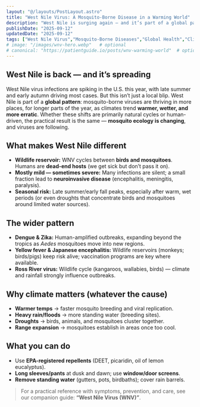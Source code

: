 ```yaml
---
layout: "@/layouts/PostLayout.astro"
title: "West Nile Virus: A Mosquito-Borne Disease in a Warming World"
description: "West Nile is surging again — and it’s part of a global pattern as climates shift, extending mosquito seasons and habitats."
publishDate: "2025-09-12"
updatedDate: "2025-09-12"
tags: ["West Nile Virus","Mosquito-Borne Diseases","Global Health","Climate and Health"]
# image: "/images/wnv-hero.webp"   # optional
# canonical: "https://patientguide.io/posts/wnv-warming-world"  # optional
---
```


## West Nile is back — and it’s spreading

West Nile virus infections are spiking in the U.S. this year, with late summer and early autumn driving most cases. But this isn’t just a local blip. West Nile is part of a **global pattern**: mosquito-borne viruses are thriving in more places, for longer parts of the year, as climates trend **warmer, wetter, and more erratic**. Whether these shifts are primarily natural cycles or human-driven, the practical result is the same — **mosquito ecology is changing**, and viruses are following.

## What makes West Nile different
- **Wildlife reservoir:** WNV cycles between **birds and mosquitoes**. Humans are **dead-end hosts** (we get sick but don’t pass it on).
- **Mostly mild — sometimes severe:** Many infections are silent; a small fraction lead to **neuroinvasive disease** (encephalitis, meningitis, paralysis).
- **Seasonal risk:** Late summer/early fall peaks, especially after warm, wet periods (or even droughts that concentrate birds and mosquitoes around limited water sources).

## The wider pattern
- **Dengue & Zika:** Human-amplified outbreaks, expanding beyond the tropics as *Aedes* mosquitoes move into new regions.
- **Yellow fever & Japanese encephalitis:** Wildlife reservoirs (monkeys; birds/pigs) keep risk alive; vaccination programs are key where available.
- **Ross River virus:** Wildlife cycle (kangaroos, wallabies, birds) — climate and rainfall strongly influence outbreaks.

## Why climate matters (whatever the cause)
- **Warmer temps** → faster mosquito breeding and viral replication.
- **Heavy rain/floods** → more standing water (breeding sites).
- **Droughts** → birds, animals, and mosquitoes cluster together.
- **Range expansion** → mosquitoes establish in areas once too cool.

## What you can do
- Use **EPA-registered repellents** (DEET, picaridin, oil of lemon eucalyptus).
- **Long sleeves/pants** at dusk and dawn; use **window/door screens**.
- **Remove standing water** (gutters, pots, birdbaths); cover rain barrels.

> For a practical reference with symptoms, prevention, and care, see our companion guide: **“West Nile Virus (WNV)”**.
